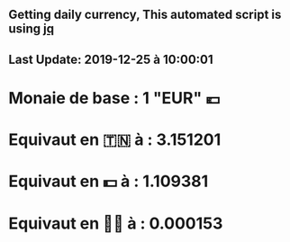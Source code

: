 ## Getting daily currency, This automated script is using [jq](https://stedolan.github.io/jq/)
## Last Update:  2019-12-25 à 10:00:01
 # Monaie de base : 1 "EUR" 💶 
 # Equivaut en 🇹🇳 à :  3.151201 
 # Equivaut en 💵 à : 1.109381
 # Equivaut en 🐱‍💻 à :  0.000153
